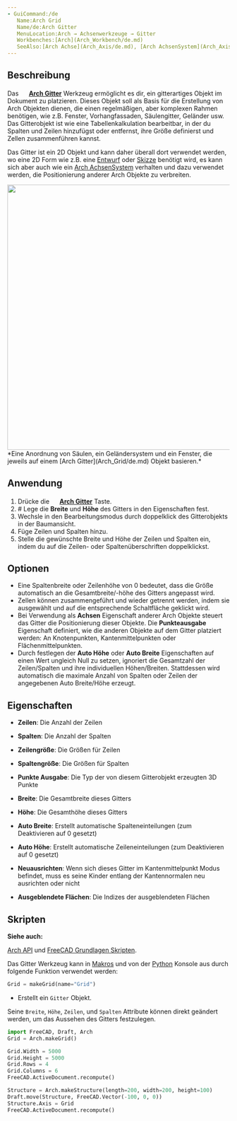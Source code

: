 ```yaml
---
- GuiCommand:/de
   Name:Arch Grid
   Name/de:Arch Gitter
   MenuLocation:Arch → Achsenwerkzeuge → Gitter
   Workbenches:[Arch](Arch_Workbench/de.md)
   SeeAlso:[Arch Achse](Arch_Axis/de.md), [Arch AchsenSystem](Arch_AxisSystem/de.md)
---
```


## Beschreibung

Das **<img src="images/Arch_Grid.svg" width=16px> [Arch Gitter](Arch_Grid/de.md)** Werkzeug ermöglicht es dir, ein gitterartiges Objekt im Dokument zu platzieren. Dieses Objekt soll als Basis für die Erstellung von Arch Objekten dienen, die einen regelmäßigen, aber komplexen Rahmen benötigen, wie z.B. Fenster, Vorhangfassaden, Säulengitter, Geländer usw. Das Gitterobjekt ist wie eine Tabellenkalkulation bearbeitbar, in der du Spalten und Zeilen hinzufügst oder entfernst, ihre Größe definierst und Zellen zusammenführen kannst.

Das Gitter ist ein 2D Objekt und kann daher überall dort verwendet werden, wo eine 2D Form wie z.B. eine [Entwurf](Draft_Workbench/de.md) oder [Skizze](Sketcher_Workbench/de.md) benötigt wird, es kann sich aber auch wie ein [Arch AchsenSystem](Arch_AxisSystem/de.md) verhalten und dazu verwendet werden, die Positionierung anderer Arch Objekte zu verbreiten.

<img alt="" src=images/Arch_Grid_example.jpg  style="width:600px;"> 
*Eine Anordnung von Säulen, ein Geländersystem und ein Fenster, die jeweils auf einem [Arch Gitter](Arch_Grid/de.md) Objekt basieren.*

## Anwendung

1.  Drücke die **<img src="images/Arch_Grid.svg" width=16px> [Arch Gitter](Arch_Grid/de.md)** Taste.
2.  \# Lege die **Breite** und **Höhe** des Gitters in den Eigenschaften fest.
3.  Wechsle in den Bearbeitungsmodus durch doppelklick des Gitterobjekts in der Baumansicht.
4.  Füge Zeilen und Spalten hinzu.
5.  Stelle die gewünschte Breite und Höhe der Zeilen und Spalten ein, indem du auf die Zeilen- oder Spaltenüberschriften doppelklickst.

## Optionen

-   Eine Spaltenbreite oder Zeilenhöhe von 0 bedeutet, dass die Größe automatisch an die Gesamtbreite/-höhe des Gitters angepasst wird.
-   Zellen können zusammengeführt und wieder getrennt werden, indem sie ausgewählt und auf die entsprechende Schaltfläche geklickt wird.
-   Bei Verwendung als **Achsen** Eigenschaft anderer Arch Objekte steuert das Gitter die Positionierung dieser Objekte. Die **Punkteausgabe** Eigenschaft definiert, wie die anderen Objekte auf dem Gitter platziert werden: An Knotenpunkten, Kantenmittelpunkten oder Flächenmittelpunkten.
-   Durch festlegen der **Auto Höhe** oder **Auto Breite** Eigenschaften auf einen Wert ungleich Null zu setzen, ignoriert die Gesamtzahl der Zeilen/Spalten und ihre individuellen Höhen/Breiten. Stattdessen wird automatisch die maximale Anzahl von Spalten oder Zeilen der angegebenen Auto Breite/Höhe erzeugt.

## Eigenschaften

-    **Zeilen**: Die Anzahl der Zeilen

-    **Spalten**: Die Anzahl der Spalten

-    **Zeilengröße**: Die Größen für Zeilen

-    **Spaltengröße**: Die Größen für Spalten

-    **Punkte Ausgabe**: Die Typ der von diesem Gitterobjekt erzeugten 3D Punkte

-    **Breite**: Die Gesamtbreite dieses Gitters

-    **Höhe**: Die Gesamthöhe dieses Gitters

-    **Auto Breite**: Erstellt automatische Spalteneinteilungen (zum Deaktivieren auf 0 gesetzt)

-    **Auto Höhe**: Erstellt automatische Zeileneinteilungen (zum Deaktivieren auf 0 gesetzt)

-    **Neuausrichten**: Wenn sich dieses Gitter im Kantenmittelpunkt Modus befindet, muss es seine Kinder entlang der Kantennormalen neu ausrichten oder nicht

-    **Ausgeblendete Flächen**: Die Indizes der ausgeblendeten Flächen

## Skripten


**Siehe auch:**

[Arch API](Arch_API/de.md) und [FreeCAD Grundlagen Skripten](FreeCAD_Scripting_Basics/de.md).

Das Gitter Werkzeug kann in [Makros](macros/de.md) und von der [Python](Python/de.md) Konsole aus durch folgende Funktion verwendet werden: 
```python
Grid = makeGrid(name="Grid")
```

-   Erstellt ein `Gitter` Objekt.

Seine `Breite`, `Höhe`, `Zeilen`, und `Spalten` Attribute können direkt geändert werden, um das Aussehen des Gitters festzulegen.


```python
import FreeCAD, Draft, Arch
Grid = Arch.makeGrid()

Grid.Width = 5000
Grid.Height = 5000
Grid.Rows = 4
Grid.Columns = 6
FreeCAD.ActiveDocument.recompute()

Structure = Arch.makeStructure(length=200, width=200, height=100)
Draft.move(Structure, FreeCAD.Vector(-100, 0, 0))
Structure.Axis = Grid
FreeCAD.ActiveDocument.recompute() 
```





 
